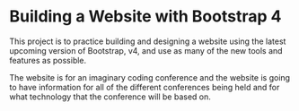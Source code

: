 # Building a Website with Bootstrap 4

This project is to practice building and designing a website using the latest upcoming version of Bootstrap, v4, and use as many of the new tools and features as possible.

The website is for an imaginary coding conference and the website is going to have information for all of the different conferences being held and for what technology that the conference will be based on.
